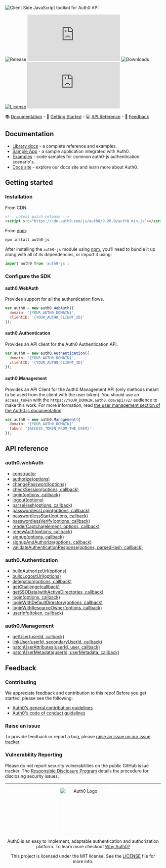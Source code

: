 ![Client Side JavaScript toolkot for Auth0 API](https://cdn.auth0.com/website/sdks/banners/auth0-js-banner.png)

![Release](https://img.shields.io/npm/v/auth0-js)
[![Codecov](https://img.shields.io/codecov/c/github/auth0/auth0.js)](https://codecov.io/gh/auth0/auth0.js)
![Downloads](https://img.shields.io/npm/dw/auth0-js)
[![License](https://img.shields.io/:license-MIT-blue.svg?style=flat)](https://opensource.org/licenses/MIT)
[![CircleCI](https://img.shields.io/circleci/build/github/auth0/auth0.js)](https://circleci.com/gh/auth0/auth0.js)

📚 [Documentation](#documentation) - 🚀 [Getting Started](#getting-started) - 💻 [API Reference](#api-reference) - 💬 [Feedback](#feedback)

## Documentation

- [Library docs](https://auth0.com/docs/libraries/auth0js) - a complete reference and examples.
- [Sample App](https://github.com/auth0/auth0.js/blob/master/example/) - a sample application integrated with Auth0.
- [Examples](https://github.com/auth0/auth0.js/blob/master/EXAMPLES.md) - code samples for common auth0-js authentication scenario's.
- [Docs site](https://www.auth0.com/docs) - explore our docs site and learn more about Auth0.

## Getting started

### Installation

From CDN:

```html
<!-- Latest patch release -->
<script src="https://cdn.auth0.com/js/auth0/9.20.0/auth0.min.js"></script>
```

From [npm](https://npmjs.org):

```sh
npm install auth0-js
```

After installing the `auth0-js` module using [npm](https://npmjs.org), you'll need to bundle it up along with all of its dependencies, or import it using:

```js
import auth0 from 'auth0-js';
```

### Configure the SDK

#### auth0.WebAuth

Provides support for all the authentication flows.

```js
var auth0 = new auth0.WebAuth({
  domain: '{YOUR_AUTH0_DOMAIN}',
  clientID: '{YOUR_AUTH0_CLIENT_ID}'
});
```

#### auth0.Authentication

Provides an API client for the Auth0 Authentication API.

```js
var auth0 = new auth0.Authentication({
  domain: '{YOUR_AUTH0_DOMAIN}',
  clientID: '{YOUR_AUTH0_CLIENT_ID}'
});
```

#### auth0.Management

Provides an API Client for the Auth0 Management API (only methods meant to be used from the client with the user token). You should use an `access_token` with the `https://YOUR_DOMAIN.auth0.com/api/v2/` audience to make this work. For more information, read [the user management section of the Auth0.js documentation](https://auth0.com/docs/libraries/auth0js/v9#user-management).

```js
var auth0 = new auth0.Management({
  domain: '{YOUR_AUTH0_DOMAIN}',
  token: '{ACCESS_TOKEN_FROM_THE_USER}'
});
```

## API reference

### auth0.webAuth

- [constructor](https://auth0.github.io/auth0.js/WebAuth.html#WebAuth)
- [authorize(options)](https://auth0.github.io/auth0.js/WebAuth.html#authorize)
- [changePassword(options)](https://auth0.github.io/auth0.js/WebAuth.html#changePassword)
- [checkSession(options, callback)](https://auth0.github.io/auth0.js/WebAuth.html#checkSession)
- [login(options, callback)](https://auth0.github.io/auth0.js/WebAuth.html#login)
- [logout(options)](https://auth0.github.io/auth0.js/WebAuth.html#logout)
- [parseHash(options, callback)](https://auth0.github.io/auth0.js/WebAuth.html#parseHash)
- [passwordlessLogin(options, callback)](https://auth0.github.io/auth0.js/WebAuth.html#passwordlessLogin)
- [passwordlessStart(options, callback)](https://auth0.github.io/auth0.js/WebAuth.html#passwordlessStart)
- [passwordlessVerify(options, callback)](https://auth0.github.io/auth0.js/WebAuth.html#passwordlessVerify)
- [renderCaptcha(element, options, callback)](https://auth0.github.io/auth0.js/WebAuth.html#renderCaptcha)
- [renewAuth(options, callback)](https://auth0.github.io/auth0.js/WebAuth.html#renewAuth)
- [signup(options, callback)](https://auth0.github.io/auth0.js/WebAuth.html#signup)
- [signupAndAuthorize(options, callback)](https://auth0.github.io/auth0.js/WebAuth.html#signupAndAuthorize)
- [validateAuthenticationResponse(options, parsedHash, callback)](https://auth0.github.io/auth0.js/WebAuth.html#validateAuthenticationResponse)

### auth0.Authentication

- [buildAuthorizeUrl(options)](https://auth0.github.io/auth0.js/Authentication.html#buildAuthorizeUrl)
- [buildLogoutUrl(options)](https://auth0.github.io/auth0.js/Authentication.html#buildLogoutUrl)
- [delegation(options, callback)](https://auth0.github.io/auth0.js/Authentication.html#delegation)
- [getChallenge(callback)](https://auth0.github.io/auth0.js/Authentication.html#getChallenge)
- [getSSOData(withActiveDirectories, callback)](https://auth0.github.io/auth0.js/Authentication.html#getSSOData)
- [login(options, callback)](https://auth0.github.io/auth0.js/Authentication.html#login)
- [loginWithDefaultDirectory(options, callback)](https://auth0.github.io/auth0.js/Authentication.html#loginWithDefaultDirectory)
- [loginWithResourceOwner(options, callback)](https://auth0.github.io/auth0.js/Authentication.html#loginWithResourceOwner)
- [userInfo(token, callback)](https://auth0.github.io/auth0.js/Authentication.html#userInfo)

### auth0.Management

- [getUser(userId, callback)](https://auth0.github.io/auth0.js/Management.html#getUser)
- [linkUser(userId, secondaryUserId, callback)](https://auth0.github.io/auth0.js/Management.html#linkUser)
- [patchUserAttributes(userId, user, callback)](https://auth0.github.io/auth0.js/Management.html#patchUserAttributes)
- [patchUserMetadata(userId, userMetadata, callback)](https://auth0.github.io/auth0.js/Management.html#patchUserMetadata)

## Feedback

### Contributing

We appreciate feedback and contribution to this repo! Before you get started, please see the following:

- [Auth0's general contribution guidelines](https://github.com/auth0/open-source-template/blob/master/GENERAL-CONTRIBUTING.md)
- [Auth0's code of conduct guidelines](https://github.com/auth0/open-source-template/blob/master/CODE-OF-CONDUCT.md)

### Raise an issue

To provide feedback or report a bug, please [raise an issue on our issue tracker](https://github.com/auth0/auth0.js/issues).

### Vulnerability Reporting

Please do not report security vulnerabilities on the public GitHub issue tracker. The [Responsible Disclosure Program](https://auth0.com/responsible-disclosure-policy) details the procedure for disclosing security issues.

---

<p align="center">
  <picture>
    <source media="(prefers-color-scheme: light)" srcset="https://cdn.auth0.com/website/sdks/logos/auth0_light_mode.png"   width="150">
    <source media="(prefers-color-scheme: dark)" srcset="https://cdn.auth0.com/website/sdks/logos/auth0_dark_mode.png" width="150">
    <img alt="Auth0 Logo" src="https://cdn.auth0.com/website/sdks/logos/auth0_light_mode.png" width="150">
  </picture>
</p>
<p align="center">Auth0 is an easy to implement, adaptable authentication and authorization platform. To learn more checkout <a href="https://auth0.com/why-auth0">Why Auth0?</a></p>
<p align="center">
This project is licensed under the MIT license. See the <a href="https://github.com/auth0/auth0.js/blob/master/LICENSE"> LICENSE</a> file for more info.</p>
